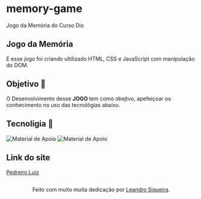 # memory-game
 Jogo da Memória do Curso Dio 
 ## Jogo da Memória 
 E esse jogo foi criando ultilizado HTML, CSS e JavaScript com manipulação do DOM.
 ## Objetivo 🎯
O Desenvolvimento desse <strong> JOGO </strong> tem como obejtvo, apefeiçoar os conhecimento no uso das tecnológias abaixo.
 ## Tecnoligia 💾
 <img align="center" alt="Material de Apoio" src="https://img.shields.io/badge/HTML-C7EBAB?style=for-the-badge">
 <img align="center" alt="Material de Apoio" src="https://img.shields.io/badge/CSS-C7EBAB?style=for-the-badge">

## Link do site
 <a href="https://leandrosiqueira1.github.io/Site-profissional---Pedreiro">Pedreiro Luiz</a>
 ##
<div align="center">Feito com muito muita dedicação por <a href="https://github.com/leandrosiqueira">Leandro Siqueira</a>.</div>
